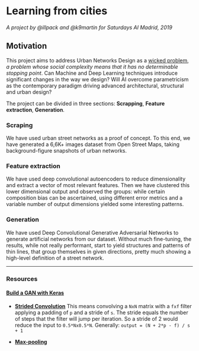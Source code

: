 Learning from cities
===

_A project by @illpack and @k9martin for Saturdays AI Madrid, 2019_

Motivation
---

This project aims to address Urban Networks Design as a [wicked problem](https://en.wikipedia.org/wiki/Wicked_problem), _a problem whose social complexity means that it has no determinable stopping point_. Can Machine and Deep Learning techniques introduce significant changes in the way we design? Will AI overcome parametricism as the contemporary paradigm driving advanced architectural, structural and urban design?

The project can be divided in three sections: __Scrapping__, __Feature extraction__, __Generation__.

### Scraping

We have used urban street networks as a proof of concept. To this end, we have generated a 6,6K+ images dataset from Open Street Maps, taking background-figure snapshots of urban networks.  

### Feature extraction

We have used deep convolutional autoencoders to reduce dimensionality and extract a vector of most relevant features. Then we have clustered this lower dimensional output and observed the groups: while certain composition bias can be ascertained, using different error metrics and a variable number of output dimensions yielded some interesting patterns.  

### Generation

We have used Deep Convolutional Generative Adversarial Networks to generate artificial networks from our dataset. Without much fine-tuning, the results, while not really performant, start to yield structures and patterns of thin lines, that group themselves in given directions, pretty much showing a high-level definition of a street network. 

***

### Resources

#### [Build a GAN with Keras](https://towardsdatascience.com/gan-by-example-using-keras-on-tensorflow-backend-1a6d515a60d0)

*   [__Strided Convolution__](https://www.coursera.org/lecture/convolutional-neural-networks/strided-convolutions-wfUhx)
    This means convolving a `NxN` matrix with a `fxf` filter applying a padding of `p` and a stride of `s`. The stride equals the number of steps that the filter will jump per iteration. So a stride of 2 would reduce the input to `0.5*Nx0.5*N`. Generally: `output = (N + 2*p - f) / s + 1`


*   [__Max-pooling__](https://www.quora.com/What-is-max-pooling-in-convolutional-neural-networks)
